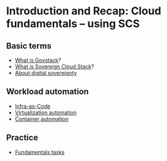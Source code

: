 # Introduction and Recap: Cloud fundamentals – using SCS

## Basic terms
* [What is Govstack](govstack)?
* [What is Sovereign Cloud Stack](scs)?
* [About digital sovereignty](digisov)

## Workload automation
* [Infra-as-Code](IaC)
* [Virtualization automation](IaC-Virt)
* [Container automation](IaC-Cont)

## Practice
* [Fundamentals tasks](Tasks)

